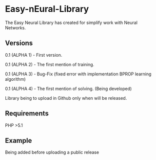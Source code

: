 # Easy-nEural-Library
The Easy Neural Library has created for simplify work with Neural Networks.

## Versions
0.1 (ALPHA 1) - First version.

0.1 (ALPHA 2) - The first mention of training.

0.1 (ALPHA 3) - Bug-Fix (fixed error with implementation BPROP learning algorithm)

0.1 (ALPHA 4) - The first mention of solving. (Being developed)

Library being to upload in Github only when will be released.

## Requirements
PHP >5.1

## Example
Being added before uploading a public release
